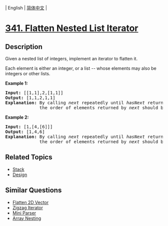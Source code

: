 
| English | [简体中文](README.md) |

# [341. Flatten Nested List Iterator](https://leetcode-cn.com/problems/flatten-nested-list-iterator/)

## Description

<p>Given a nested list of integers, implement an iterator to flatten it.</p>

<p>Each element is either an integer, or a list -- whose elements may also be integers or other lists.</p>

<p><strong>Example 1:</strong></p>

<div>
<pre>
<strong>Input: </strong><span id="example-input-1-1">[[1,1],2,[1,1]]</span>
<strong>Output: </strong><span id="example-output-1">[1,1,2,1,1]
</span><strong>Explanation: </strong>By calling <i>next</i> repeatedly until <i>hasNext</i> returns false, 
&nbsp;            the order of elements returned by <i>next</i> should be: <code>[1,1,2,1,1]</code>.</pre>

<div>
<p><strong>Example 2:</strong></p>

<pre>
<strong>Input: </strong><span id="example-input-2-1">[1,[4,[6]]]</span>
<strong>Output: </strong><span id="example-output-2">[1,4,6]
</span><strong>Explanation: </strong>By calling <i>next</i> repeatedly until <i>hasNext</i> returns false, 
&nbsp;            the order of elements returned by <i>next</i> should be: <code>[1,4,6]</code>.
</pre>
</div>
</div>


## Related Topics

- [Stack](https://leetcode-cn.com/tag/stack)
- [Design](https://leetcode-cn.com/tag/design)

## Similar Questions

- [Flatten 2D Vector](../flatten-2d-vector/README_EN.md)
- [Zigzag Iterator](../zigzag-iterator/README_EN.md)
- [Mini Parser](../mini-parser/README_EN.md)
- [Array Nesting](../array-nesting/README_EN.md)
